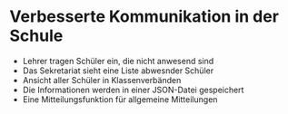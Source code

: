 # Verbesserte Kommunikation in der Schule

- Lehrer tragen Schüler ein, die nicht anwesend sind
- Das Sekretariat sieht eine Liste abwesnder Schüler
- Ansicht aller Schüler in Klassenverbänden
- Die Informationen werden in einer JSON-Datei gespeichert
- Eine Mitteilungsfunktion für allgemeine Mitteilungen

